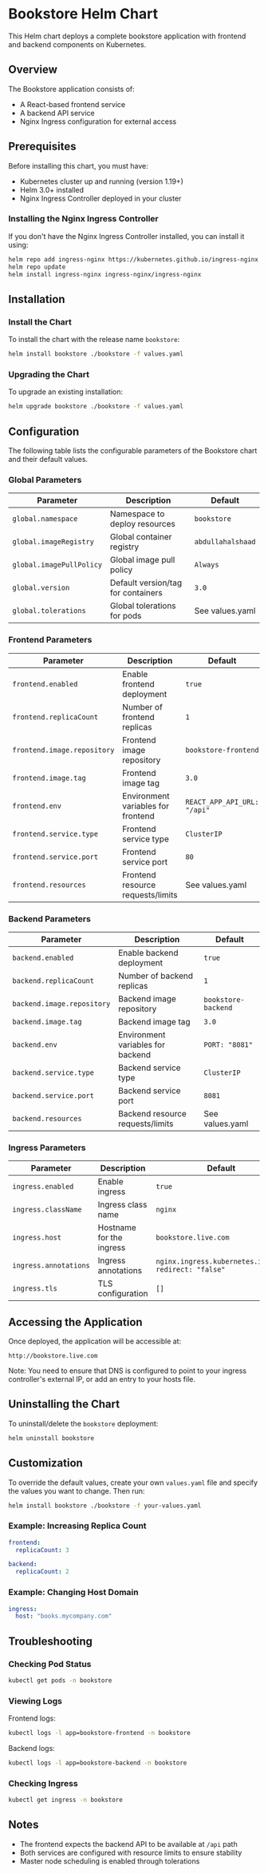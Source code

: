 # Bookstore Helm Chart

This Helm chart deploys a complete bookstore application with frontend and backend components on Kubernetes.

## Overview

The Bookstore application consists of:
- A React-based frontend service
- A backend API service
- Nginx Ingress configuration for external access

## Prerequisites

Before installing this chart, you must have:

- Kubernetes cluster up and running (version 1.19+)
- Helm 3.0+ installed
- Nginx Ingress Controller deployed in your cluster

### Installing the Nginx Ingress Controller

If you don't have the Nginx Ingress Controller installed, you can install it using:

```bash
helm repo add ingress-nginx https://kubernetes.github.io/ingress-nginx
helm repo update
helm install ingress-nginx ingress-nginx/ingress-nginx
```

## Installation


### Install the Chart

To install the chart with the release name `bookstore`:

```bash
helm install bookstore ./bookstore -f values.yaml
```

### Upgrading the Chart

To upgrade an existing installation:

```bash
helm upgrade bookstore ./bookstore -f values.yaml
```

## Configuration

The following table lists the configurable parameters of the Bookstore chart and their default values.

### Global Parameters

| Parameter | Description | Default |
|-----------|-------------|---------|
| `global.namespace` | Namespace to deploy resources | `bookstore` |
| `global.imageRegistry` | Global container registry | `abdullahalshaad` |
| `global.imagePullPolicy` | Global image pull policy | `Always` |
| `global.version` | Default version/tag for containers | `3.0` |
| `global.tolerations` | Global tolerations for pods | See values.yaml |

### Frontend Parameters

| Parameter | Description | Default |
|-----------|-------------|---------|
| `frontend.enabled` | Enable frontend deployment | `true` |
| `frontend.replicaCount` | Number of frontend replicas | `1` |
| `frontend.image.repository` | Frontend image repository | `bookstore-frontend` |
| `frontend.image.tag` | Frontend image tag | `3.0` |
| `frontend.env` | Environment variables for frontend | `REACT_APP_API_URL: "/api"` |
| `frontend.service.type` | Frontend service type | `ClusterIP` |
| `frontend.service.port` | Frontend service port | `80` |
| `frontend.resources` | Frontend resource requests/limits | See values.yaml |

### Backend Parameters

| Parameter | Description | Default |
|-----------|-------------|---------|
| `backend.enabled` | Enable backend deployment | `true` |
| `backend.replicaCount` | Number of backend replicas | `1` |
| `backend.image.repository` | Backend image repository | `bookstore-backend` |
| `backend.image.tag` | Backend image tag | `3.0` |
| `backend.env` | Environment variables for backend | `PORT: "8081"` |
| `backend.service.type` | Backend service type | `ClusterIP` |
| `backend.service.port` | Backend service port | `8081` |
| `backend.resources` | Backend resource requests/limits | See values.yaml |

### Ingress Parameters

| Parameter | Description | Default |
|-----------|-------------|---------|
| `ingress.enabled` | Enable ingress | `true` |
| `ingress.className` | Ingress class name | `nginx` |
| `ingress.host` | Hostname for the ingress | `bookstore.live.com` |
| `ingress.annotations` | Ingress annotations | `nginx.ingress.kubernetes.io/ssl-redirect: "false"` |
| `ingress.tls` | TLS configuration | `[]` |

## Accessing the Application

Once deployed, the application will be accessible at:

```
http://bookstore.live.com
```

Note: You need to ensure that DNS is configured to point to your ingress controller's external IP, or add an entry to your hosts file.

## Uninstalling the Chart

To uninstall/delete the `bookstore` deployment:

```bash
helm uninstall bookstore
```

## Customization

To override the default values, create your own `values.yaml` file and specify the values you want to change. Then run:

```bash
helm install bookstore ./bookstore -f your-values.yaml
```

### Example: Increasing Replica Count

```yaml
frontend:
  replicaCount: 3

backend:
  replicaCount: 2
```

### Example: Changing Host Domain

```yaml
ingress:
  host: "books.mycompany.com"
```

## Troubleshooting

### Checking Pod Status

```bash
kubectl get pods -n bookstore
```

### Viewing Logs

Frontend logs:
```bash
kubectl logs -l app=bookstore-frontend -n bookstore
```

Backend logs:
```bash
kubectl logs -l app=bookstore-backend -n bookstore
```

### Checking Ingress

```bash
kubectl get ingress -n bookstore
```

## Notes

- The frontend expects the backend API to be available at `/api` path
- Both services are configured with resource limits to ensure stability
- Master node scheduling is enabled through tolerations